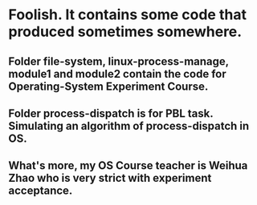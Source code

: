 # Foolish. It contains some code that produced sometimes somewhere.
## Folder file-system, linux-process-manage, module1 and module2 contain the code for Operating-System Experiment Course.
## Folder process-dispatch is for PBL task. Simulating an algorithm of process-dispatch in OS.
## What's more, my OS Course teacher is Weihua Zhao who is very strict with experiment acceptance.